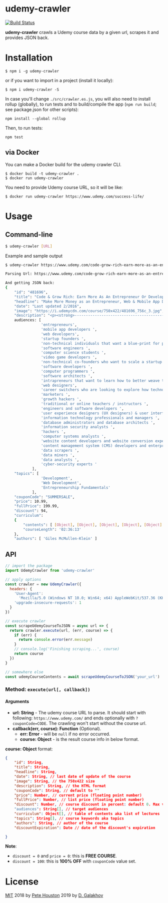 # udemy-crawler

[![Build Status](https://travis-ci.org/petehouston/udemy-crawler.svg?branch=master)](https://travis-ci.org/petehouston/udemy-crawler)

**udemy-crawler** crawls a Udemy course data by a given url, scrapes it and provides JSON back.

# Installation

```
$ npm i -g udemy-crawler
```

or if you want to import in a project (install it locally):

```
$ npm i udemy-crawler -S
```

In case you'll change `./src/crawler.es.js`, you will also need to install rollup (globally), to run tests and to build/compile the app (`npm run build`; see package.json for other scripts):

```
npm install --global rollup
```

Then, to run tests:

```
npm test
```

## via Docker

You can make a Docker build for the udemy crawler CLI.

```
$ docker build -t udemy-crawler .
$ docker run udemy-crawler
```

You need to provide Udemy course URL, so it will be like:

```
$ docker run udemy-crawler https://www.udemy.com/success-life/
```

# Usage

## Command-line

```bash
$ udemy-crawler [URL]
```

Example and sample output

```bash
$ udemy-crawler https://www.udemy.com/code-grow-rich-earn-more-as-an-entrepreneur-or-developer/

Parsing Url: https://www.udemy.com/code-grow-rich-earn-more-as-an-entrepreneur-or-developer/

And getting JSON back:
{
    "id": "481696",
    "title": "Code & Grow Rich: Earn More As An Entrepreneur Or Developer",
    "headline": "Make More Money as an Entrepreneur, Web & Mobile App Developer, Software Engineer, Startup Junkie, or Programmer",
    "date": "Last updated 2/2016",
    "image": "https://i.udemycdn.com/course/750x422/481696_756c_3.jpg",
    "description": "<p><strong>----------------------------------------------------------------------------------------------------------------<br><em><br>*Feb 16th 2016*</em></strong></p><ul><li><strong>Over 3100 student enrollments within the first four days of course launch!</strong></li><li><strong>Now with over 57 hours of video content and 500+ pages of curated resources!</strong></li><li><strong>11 discrete income producing trajectories!</strong></li><li><strong>Over 100 real-world mock interactions (phone calls and email templates)!  </strong></li></ul><p><strong><br>Code &amp; Grow Rich is a comprehensive course that empowers both non-technical entrepreneurs and software developers with the skills to succeed in today\'s techno-centric business world. </strong><strong>-----------------------------------------------------------------------------------------------------------------</strong></p> (...)",
    audiences: [
                'entrepreneurs',
                'mobile app developers ',
                'web developers',
                'startup founders ',
                'non-technical individuals that want a blue-print for profiting through technology',
                'software engineers ',
                'computer science students ',
                'video game developers ',
                'non-technical co-founders who want to scale a startup',
                'software developers ',
                'computer programmers ',
                'software architects ',
                'intrapreneurs that want to learn how to better weave technology into their current role ',
                'web designers',
                'career switchers who are looking to explore how technology and entrepreneurship can be used to replace their 9-5 jobs',
                'marketers ',
                'growth hackers ',
                'traditional or online teachers / instructors ',
                'engineers and software developers ',
                'user experience designers (UX designers) & user interface designers (UI designers) ',
                'information technology professionals and managers ',
                'database administrators and database architects ',
                'information security analysts ',
                'hackers ',
                'computer systems analysts ',
                'website content developers and website conversion experts ',
                'content management system (CMS) developers and enterprise resource planning (ERP) experts  ',
                'data scrapers ',
                'data miners ',
                'data analysts ',
                'cyber-security experts '
            ],
    "topics": [
                'Development',
                'Web Development',
                'Entrepreneurship Fundamentals'
            ],
    "couponCode": "SUMMERSALE",
    "price": 10.99,
    "fullPrice": 199.99,
    "discount": 94,
    "curriculum":
    {
        "contents": [ [Object], [Object], [Object], [Object], [Object] ],
        "courseLength": '02:36:13'
    },
    "authors": [ 'Giles McMullen-Klein' ]
```

## API

```js
// import the package
import UdemyCrawler from 'udemy-crawler'
```

```js
// apply options
const crawler = new UdemyCrawler({
  headers: {
    'User-Agent':
      'Mozilla/5.0 (Windows NT 10.0; Win64; x64) AppleWebKit/537.36 (KHTML, like Gecko) Chrome/69.0.3497.100 Safari/537.36',
    'upgrade-insecure-requests': 1
  }
})

// execute crawler
const scrapeUdemyCourseToJSON = async url => {
  return crawler.execute(url, (err, course) => {
    if (err) {
      return console.error(err.message)
    }
    // console.log('Finishing scraping...', course)
    return course
  })
}
```

```js
// somewhere else
const udemyCourseContents = await scrapeUdemyCourseToJSON('your_url')
```

### Method: `execute(url[, callback])`

#### Arguments

- **url: String** - The udemy course URL to parse. It should start with following: `https://www.udemy.com/` and ends optionally with `?couponCode=CODE`. The crawling won't start without the course url.
- **callback(err, course): Function** (Optional).
  - **err: Error** - will be `null` if no error occurred.
  - **course: Object** - is the result course info in below format.

**course: Object** format:

```json
{
    "id": String,
    "title": String,
    "headline": String,
    "date": String, // last date of update of the course
    "image": String, // the 750x422 size
    "description": String, // the HTML format
    "couponCode": String, // default to ""
    "price": Number, // current price (floating point number)
    "fullPrice": Number, // list price (floating point number)
    "discount": Number, // course discount in percent: default 0. Max value is 100.
    "audiences": String[], // target audiences
    "curriculum": Object[], // table of contents aka list of lectures
    "topics": String[], // course keywords aka topics
    "authors": String, // author of the course
    "discountExpiration": Date // date of the discount's expiration

}
```

**Note**:

- `discount = 0` and `price = 0`: this is **FREE COURSE**.
- `discount = 100`: this is **100% OFF** with `couponCode` value set.

# License

[MIT](LICENSE.md)
2018 by [Pete Houston](https://petehouston.com)
2019 by [D. Galakhov](http://galakhov.de)
